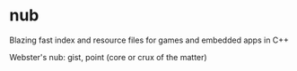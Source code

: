 # nub
Blazing fast index and resource files for games and embedded apps in C++

Webster's nub: gist, point <the nub of the problem>
(core or crux of the matter)